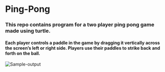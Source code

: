 # Ping-Pong
### This repo contains program for a two player ping pong game made using turtle.

#### Each player controls a paddle in the game by dragging it vertically across the screen’s left or right side. Players use their paddles to strike back and forth on the ball.
![Sample-output](https://user-images.githubusercontent.com/75221153/112730913-4442f700-8f5a-11eb-881e-295664b4cd51.jpeg)
